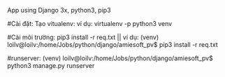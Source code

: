 App using Django 3x, python3, pip3

#Cài đặt: 
Tạo vitualenv: ví dụ: virtualenv -p python3 venv

#Cài môi trường: 
pip3 install -r req.txt || 
ví dụ: (venv) loilv@loilv:/home/Jobs/python/django/amiesoft_pv$ pip3 install -r req.txt

#runserver:
(venv) loilv@loilv:/home/Jobs/python/django/amiesoft_pv$ python3 manage.py runserver
